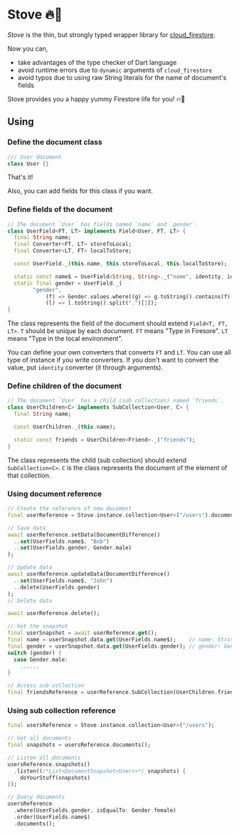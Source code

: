 # Stove 🔥🍳

*Stove* is the thin, but strongly typed wrapper library for [cloud_firestore](https://pub.dev/packages/cloud_firestore).

Now you can,

* take advantages of the type checker of Dart language
* avoid runtime errors due to `dynamic` arguments of `cloud_firestore`
* avoid typos due to using raw String literals for the name of document's fields

Stove provides you a happy yummy Firestore life for you! 🔥🍳

## Using

### Define the document class

 ```dart
/// User document
class User {}
```

That's it!

Also, you can add fields for this class if you want.

### Define fields of the document

```dart
// The document `User` has fields named `name` and `gender`.
class UserField<FT, LT> implements Field<User, FT, LT> {
  final String name;
  final Converter<FT, LT> storeToLocal;
  final Converter<LT, FT> localToStore;

  const UserField._(this.name, this.storeToLocal, this.localToStore);

  static const name$ = UserField<String, String>._("name", identity, identity);
  static final gender = UserField._(
        "gender",
            (f) => Gender.values.where((g) => g.toString().contains(f)).first,
            (l) => l.toString().split(".")[1]);
}
```

The class represents the field of the document should extend `Field<T, FT, LT>`.
`T` should be unique by each document.
`FT` means "Type in Firesore".
`LT` means "Type in the local environment".

You can define your own converters that converts `FT` and `LT`.
You can use all type of instance if you write converters.
If you don't want to convert the value, put `identity` converter (it through arguments).

### Define children of the document

```dart
// The document `User` has a child (sub collection) named `friends`.
class UserChildren<C> implements SubCollection<User, C> {
  final String name;

  const UserChildren._(this.name);

  static const friends = UserChildren<Friend>._("friends");
}
```

The class represents the child (sub collection) should extend `SubCollection<C>`.
`C` is the class represents the document of the element of that collection. 



### Using document reference

```dart
// Create the reference of new document
final userReference = Stove.instance.collection<User>("/users").document();

// Save data
await userReference.setData(DocumentDifference()
  ..set(UserFields.name$, "Bob")
  ..set(UserFields.gender, Gender.male)
);

// Update data
await userReference.updateData(DocumentDifference()
  ..set(UserFields.name$, "John")
  ..delete(UserFields.gender)
);
// Delete data

await userReference.delete();

// Get the snapshot
final userSnapshot = await userReference.get();
final name = userSnapshot.data.get(UserFields.name$);    // name: String
final gender = userSnapshot.data.get(UserFields.gender); // gender: Gender (automatically converted!)
switch (gender) {
  case Gender.male:
    ......
}

// Access sub collection
final friendsReference = userReference.SubCollection(UserChildren.friends);
```

### Using sub collection reference

```dart
final usersReference = Stove.instance.collection<User>("/users");

// Get all documents
final snapshots = usersReference.documents();

// Listen all documents
usersReference.snapshots()
  .listen((/*List<DocumentSnapshot<User>>*/ snapshots) {
    doYourStuff(snapshots)
});

// Query documents
usersReference
  .where(UserFields.gender, isEqualTo: Gender.female)
  .order(UserFields.name$)
  .documents();
```